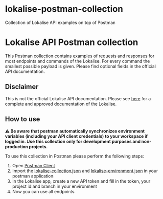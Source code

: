 # lokalise-postman-collection
Collection of Lokalise API examples on top of Postman

# Lokalise API Postman collection

This Postman collection contains examples of requests and responses for most endpoints and commands of the
Lokalise. For every command the smallest possible payload is given. Please find optional
fields in the official API documentation.

## Disclaimer

This is not the official Lokalise API documentation. Please see [here](https://app.lokalise.com/api2docs)
for a complete and approved documentation of the Lokalise.

## How to use

**:warning: Be aware that postman automatically synchronizes environment variables (including your API client credentials) to your workspace if logged in.
Use this collection only for development purposes and non-production projects.**

To use this collection in Postman please perform the following steps:

1. Open [Postman Client](https://www.postman.com)
2. Import the [lokalise-collection.json](lokalise-collection.json) and [lokalise-environment.json](lokalise-environment.json) in your postman application
3. In the Lokalise app, create a new API token and fill in the token, your project id and branch in your environment
4. Now you can use all endpoints

